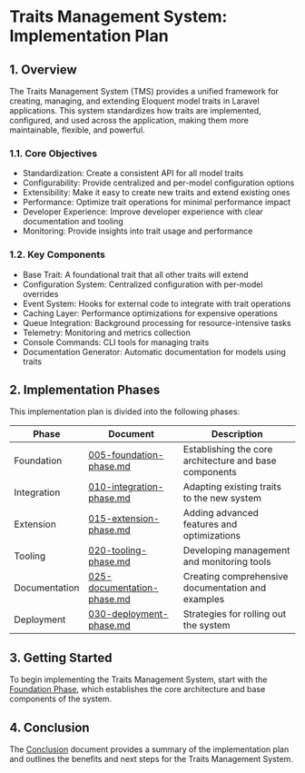 # Traits Management System: Implementation Plan

## 1. Overview

The Traits Management System (TMS) provides a unified framework for creating, managing, and extending Eloquent model traits in Laravel applications. This system standardizes how traits are implemented, configured, and used across the application, making them more maintainable, flexible, and powerful.

### 1.1. Core Objectives

- Standardization: Create a consistent API for all model traits
- Configurability: Provide centralized and per-model configuration options
- Extensibility: Make it easy to create new traits and extend existing ones
- Performance: Optimize trait operations for minimal performance impact
- Developer Experience: Improve developer experience with clear documentation and tooling
- Monitoring: Provide insights into trait usage and performance

### 1.2. Key Components

- Base Trait: A foundational trait that all other traits will extend
- Configuration System: Centralized configuration with per-model overrides
- Event System: Hooks for external code to integrate with trait operations
- Caching Layer: Performance optimizations for expensive operations
- Queue Integration: Background processing for resource-intensive tasks
- Telemetry: Monitoring and metrics collection
- Console Commands: CLI tools for managing traits
- Documentation Generator: Automatic documentation for models using traits

## 2. Implementation Phases

This implementation plan is divided into the following phases:

| Phase | Document | Description |
|-------|----------|-------------|
| Foundation | [005-foundation-phase.md](005-foundation-phase.md) | Establishing the core architecture and base components |
| Integration | [010-integration-phase.md](010-integration-phase.md) | Adapting existing traits to the new system |
| Extension | [015-extension-phase.md](015-extension-phase.md) | Adding advanced features and optimizations |
| Tooling | [020-tooling-phase.md](020-tooling-phase.md) | Developing management and monitoring tools |
| Documentation | [025-documentation-phase.md](025-documentation-phase.md) | Creating comprehensive documentation and examples |
| Deployment | [030-deployment-phase.md](030-deployment-phase.md) | Strategies for rolling out the system |

## 3. Getting Started

To begin implementing the Traits Management System, start with the [Foundation Phase](005-foundation-phase.md), which establishes the core architecture and base components of the system.

## 4. Conclusion

The [Conclusion](035-conclusion.md) document provides a summary of the implementation plan and outlines the benefits and next steps for the Traits Management System.
